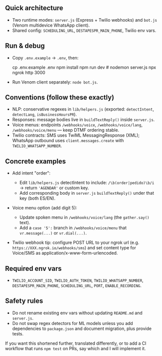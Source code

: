 <!-- Short, bilingual instructions for AI coding agents. Keep edits conservative and discoverable. -->

## Quick architecture
- Two runtime modes: `server.js` (Express + Twilio webhooks) and `bot.js` (Venom multidevice WhatsApp client).
- Shared config: `SCHEDULING_URL`, `DESTAPESPR_MAIN_PHONE`, Twilio env vars.

## Run & debug
- Copy `.env.example` → `.env`, then:

  cp .env.example .env
  npm install
  npm run dev      # nodemon server.js
  npx ngrok http 3000

- Run Venom client separately: `node bot.js`.

## Conventions (follow these exactly)
- NLP: conservative regexes in `lib/helpers.js` (exported: `detectIntent`, `detectLang`, `isBusinessHoursPR`).
- Responses: message bodies live in `buildTextReply()` inside `server.js`.
- Voice menus: endpoints `/webhooks/voice`, `/webhooks/voice/lang`, `/webhooks/voice/menu` — keep DTMF ordering stable.
- Twilio contracts: SMS uses TwiML MessagingResponse (XML); WhatsApp outbound uses `client.messages.create` with `TWILIO_WHATSAPP_NUMBER`.

## Concrete examples
- Add intent "order":
  - Edit `lib/helpers.js` detectIntent to include: `/\b(order|pedido)\b/i` → return `'AGENDAR'` or custom key.
  - Add corresponding body in `server.js` `buildTextReply()` under that key (both ES/EN).

- Voice menu option (add digit 5):
  - Update spoken menu in `/webhooks/voice/lang` (the `gather.say()` text).
  - Add a `case '5':` branch in `/webhooks/voice/menu` that `vr.message(...)` or `vr.dial(...)`.

- Twilio webhook tip: configure POST URL to your ngrok url (e.g. `https://XXX.ngrok.io/webhooks/sms`) and set content type for Voice/SMS as application/x-www-form-urlencoded.

## Required env vars
- `TWILIO_ACCOUNT_SID`, `TWILIO_AUTH_TOKEN`, `TWILIO_WHATSAPP_NUMBER`, `DESTAPESPR_MAIN_PHONE`, `SCHEDULING_URL`, `PORT`, `ENABLE_RECORDING`.

## Safety rules
- Do not rename existing env vars without updating `README.md` and `server.js`.
- Do not swap regex detectors for ML models unless you add dependencies to `package.json` and document migration, plus provide tests.

If you want this shortened further, translated differently, or to add a CI workflow that runs `npm test` on PRs, say which and I will implement it.